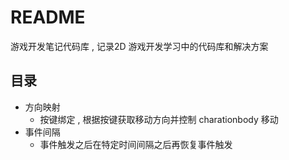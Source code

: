 # README

游戏开发笔记代码库 , 记录2D 游戏开发学习中的代码库和解决方案

## 目录 

- 方向映射
	- 按键绑定 , 根据按键获取移动方向并控制 charationbody 移动
- 事件间隔
	- 事件触发之后在特定时间间隔之后再恢复事件触发
